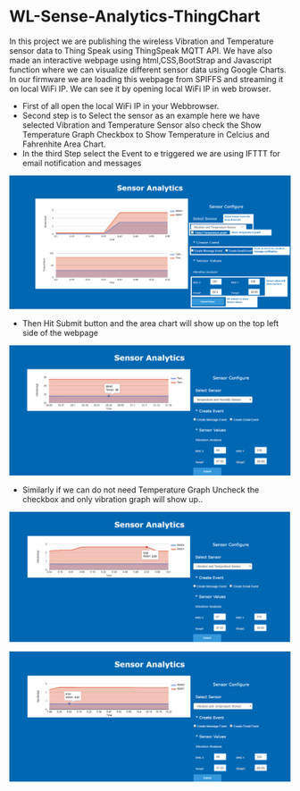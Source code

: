 # WL-Sense-Analytics-ThingChart
In this project we are publishing the wireless Vibration and Temperature sensor data to Thing Speak using ThingSpeak MQTT API.
We have also made an interactive webpage using html,CSS,BootStrap and Javascript function where we can visualize different sensor data using Google Charts.
In our firmware we are loading this webpage from SPIFFS and streaming it on local WiFi IP. We can see it by opening local WiFi IP in web browser.

* First of all open the local WiFi IP in your Webbrowser.
* Second step is to Select the sensor as an example here we have selected Vibration and Temperature Sensor also check the Show Temperature   Graph Checkbox to Show Temperature in Celcius and Fahrenhite Area Chart.
* In the third Step select the Event to e triggered we are using IFTTT for email notification and messages

![gChart1](https://github.com/ncdcommunity/WL-Sense-Analytics-ThingChart/blob/master/googleGraph.png)

* Then Hit Submit button and the area chart will show up on the top left side of the webpage

![gChart1](https://github.com/ncdcommunity/WL-Sense-Analytics-ThingChart/blob/master/gChart4.png)

* Similarly if we can do not need Temperature Graph Uncheck the checkbox and only vibration graph will show up.. 

![gChart1](https://github.com/ncdcommunity/WL-Sense-Analytics-ThingChart/blob/master/gChart1.png)

![gChart1](https://github.com/ncdcommunity/WL-Sense-Analytics-ThingChart/blob/master/gChart2.png)
